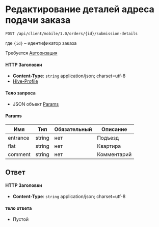 # Редактирование деталей адреса подачи заказа

`POST /api/client/mobile/1.0/orders/{id}/submission-details`

где `{id}` – идентификатор заказа

Требуется [Авторизация](hmac.md)
#### HTTP Заголовки
* **Content-Type**: `string` application/json; charset=utf-8
* [Hive-Profile](http_headers.md)

#### Тело запроса
* JSON объект [Params](#Params-fields)

<a name="Params-fields"></a>
#### Params
Имя | Тип | Обязательный | Описание 
--- | --- | --- | --- 
entrance | string | нет | Подъезд
flat | string | нет | Квартира
comment | string | нет | Комментарий

## Ответ

#### HTTP Заголовки
* **Content-Type**: `string` application/json; charset=utf-8

#### тело ответа
* Пустой
